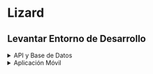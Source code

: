 # Lizard

## Levantar Entorno de Desarrollo

<details>
<summary>API y Base de Datos</summary>
</br>

**Prerrequisitos:**

- **Docker:** Asegúrate de tener la última versión de Docker instalada en tu sistema, ya que incluye el comando `docker compose`, esencial para ejecutar los contenedores.

**Instrucciones:**

1. **Navega a la Carpeta Raíz del Repositorio:**

   Abre una terminal y cambia tu directorio a la carpeta raíz del repositorio.

2. **Inicia los Contenedores:**

   Ejecuta el siguiente comando:

   ```
   docker compose up -d
   ```

   Este comando construye e inicia los contenedores en modo detached.

3. **Accede a la Documentación de la API:**

   Una vez que los contenedores estén en funcionamiento, abre tu navegador web y ve a:

   ```
   http://localhost:8000/docs
   ```

   Aquí, puedes ver la documentación interactiva de la API.

</details>

<details>
<summary>Aplicación Móvil</summary>
</br>

**Prerrequisitos:**

- **Node.js:** Versión 20.x.x. Puedes descargarlo desde el [sitio oficial de Node.js](https://nodejs.org/en).
- **Ionic CLI:** Versión 7.1.1. Instálalo globalmente usando npm con el siguiente comando:

  ```
  npm install -g @ionic/cli@7.1.1
  ```

- **Angular CLI:** Versión 17.1.1. Instálalo globalmente usando npm con el siguiente comando:

  ```
  npm install -g @angular/cli@17.1.1
  ```

**Instrucciones:**

1. **Navega a la Carpeta de la Aplicación Móvil:**

   Desde tu terminal, cambia tu directorio a la carpeta de la aplicación móvil dentro del proyecto:

   ```
   cd ./lizard/
   ```

2. **Inicia la Aplicación Móvil:**

   Ejecuta el siguiente comando:

   ```
   ionic serve
   ```

   Este comando sirve la aplicación y automáticamente la abre en tu navegador web predeterminado en:

   ```
   http://localhost:8100
   ```
</details>
